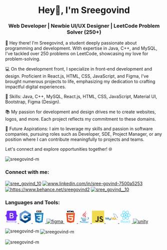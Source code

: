 <h1 align="center">Hey👋, I'm Sreegovind</h1>
<h3 align="center">Web Developer | Newbie UI/UX Designer | LeetCode Problem Solver (250+)</h3>


<p>👋 Hey there! I'm Sreegovind, a student deeply passionate about programming and development. With expertise in Java, C++, and MySQL, I've tackled over 250 problems on LeetCode, showcasing my love for problem-solving.

💻 On the development front, I specialize in front-end development and design. Proficient in React.js, HTML, CSS, JavaScript, and Figma, I've brought numerous projects to life, emphasizing my dedication to crafting impactful digital experiences.

🌟 Skills: Java, C++, MySQL, React.js, HTML, CSS, JavaScript, Material UI, Bootstrap, Figma (Design).

📚 My passion for development and design drives me to create websites, logos, and more. Each project reflects my commitment to these domains.

🚀 Future Aspirations: I aim to leverage my skills and passion in software companies, pursuing roles such as Developer, SDE, Project Manager, or any position where I can contribute meaningfully to projects and teams.

Let's connect and explore opportunities together! 🌐</p>

<p align="left"> <img src="https://komarev.com/ghpvc/?username=sreegovind-m&label=Profile%20views&color=0e75b6&style=flat" alt="sreegovind-m" /> </p>

<h3 align="left">Connect with me:</h3>
<p align="left">
<a href="https://twitter.com/sree_govind_10" target="blank"><img align="center" src="https://raw.githubusercontent.com/rahuldkjain/github-profile-readme-generator/master/src/images/icons/Social/twitter.svg" alt="sree_govind_10" height="30" width="40" /></a>
<a href="https://linkedin.com/in/www.linkedin.com/in/sree-govind-7500a5253" target="blank"><img align="center" src="https://raw.githubusercontent.com/rahuldkjain/github-profile-readme-generator/master/src/images/icons/Social/linked-in-alt.svg" alt="www.linkedin.com/in/sree-govind-7500a5253" height="30" width="40" /></a>
<a href="https://www.behance.net/https://www.behance.net/sreegovind2" target="blank"><img align="center" src="https://raw.githubusercontent.com/rahuldkjain/github-profile-readme-generator/master/src/images/icons/Social/behance.svg" alt="https://www.behance.net/sreegovind2" height="30" width="40" /></a>
<a href="https://www.leetcode.com/sree_govind__10" target="blank"><img align="center" src="https://raw.githubusercontent.com/rahuldkjain/github-profile-readme-generator/master/src/images/icons/Social/leet-code.svg" alt="sree_govind__10" height="30" width="40" /></a>
</p>

<h3 align="left">Languages and Tools:</h3>
<p align="left"> <a href="https://getbootstrap.com" target="_blank" rel="noreferrer"> <img src="https://raw.githubusercontent.com/devicons/devicon/master/icons/bootstrap/bootstrap-plain-wordmark.svg" alt="bootstrap" width="40" height="40"/> </a> <a href="https://www.w3schools.com/cpp/" target="_blank" rel="noreferrer"> <img src="https://raw.githubusercontent.com/devicons/devicon/master/icons/cplusplus/cplusplus-original.svg" alt="cplusplus" width="40" height="40"/> </a> <a href="https://www.w3schools.com/css/" target="_blank" rel="noreferrer"> <img src="https://raw.githubusercontent.com/devicons/devicon/master/icons/css3/css3-original-wordmark.svg" alt="css3" width="40" height="40"/> </a> <a href="https://www.figma.com/" target="_blank" rel="noreferrer"> <img src="https://www.vectorlogo.zone/logos/figma/figma-icon.svg" alt="figma" width="40" height="40"/> </a> <a href="https://www.w3.org/html/" target="_blank" rel="noreferrer"> <img src="https://raw.githubusercontent.com/devicons/devicon/master/icons/html5/html5-original-wordmark.svg" alt="html5" width="40" height="40"/> </a> <a href="https://www.java.com" target="_blank" rel="noreferrer"> <img src="https://raw.githubusercontent.com/devicons/devicon/master/icons/java/java-original.svg" alt="java" width="40" height="40"/> </a> <a href="https://developer.mozilla.org/en-US/docs/Web/JavaScript" target="_blank" rel="noreferrer"> <img src="https://raw.githubusercontent.com/devicons/devicon/master/icons/javascript/javascript-original.svg" alt="javascript" width="40" height="40"/> </a> <a href="https://www.mysql.com/" target="_blank" rel="noreferrer"> <img src="https://raw.githubusercontent.com/devicons/devicon/master/icons/mysql/mysql-original-wordmark.svg" alt="mysql" width="40" height="40"/> </a> <a href="https://reactjs.org/" target="_blank" rel="noreferrer"> <img src="https://raw.githubusercontent.com/devicons/devicon/master/icons/react/react-original-wordmark.svg" alt="react" width="40" height="40"/> </a> <a href="https://unity.com/" target="_blank" rel="noreferrer"> <img src="https://www.vectorlogo.zone/logos/unity3d/unity3d-icon.svg" alt="unity" width="40" height="40"/> </a> </p>

<p><img align="left" src="https://github-readme-stats.vercel.app/api/top-langs?username=sreegovind-m&show_icons=true&locale=en&layout=compact" alt="sreegovind-m" /></p>

<p>&nbsp;<img align="center" src="https://github-readme-stats.vercel.app/api?username=sreegovind-m&show_icons=true&locale=en" alt="sreegovind-m" /></p>

<p><img align="center" src="https://github-readme-streak-stats.herokuapp.com/?user=sreegovind-m&" alt="sreegovind-m" /></p>
